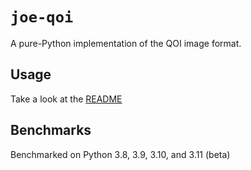 # `joe-qoi`

A pure-Python implementation of the QOI image format.

## Usage

Take a look at the [README](https://github.com/jkerhin/joe-qoi#readme)

## Benchmarks

Benchmarked on Python 3.8, 3.9, 3.10, and 3.11 (beta)

<!-- Link to benchmark page here -->
